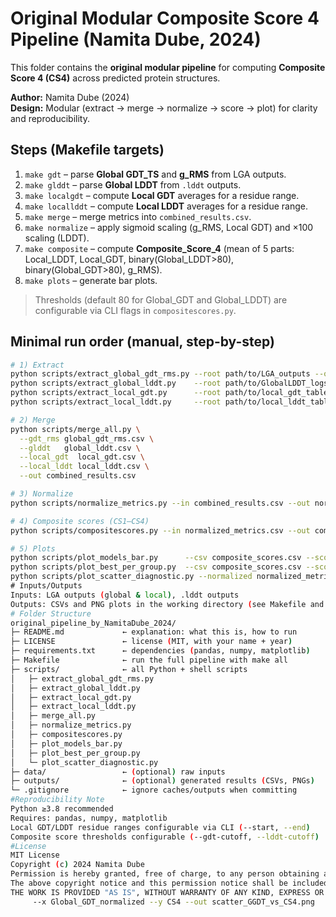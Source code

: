 # Original Modular Composite Score 4 Pipeline (Namita Dube, 2024)

This folder contains the **original modular pipeline** for computing **Composite Score 4 (CS4)** across predicted protein structures.  

**Author:** Namita Dube (2024)  
**Design:** Modular (extract → merge → normalize → score → plot) for clarity and reproducibility.

## Steps (Makefile targets)
1. `make gdt` – parse **Global GDT_TS** and **g_RMS** from LGA outputs.
2. `make glddt` – parse **Global LDDT** from `.lddt` outputs.
3. `make localgdt` – compute **Local GDT** averages for a residue range.
4. `make locallddt` – compute **Local LDDT** averages for a residue range.
5. `make merge` – merge metrics into `combined_results.csv`.
6. `make normalize` – apply sigmoid scaling (g_RMS, Local GDT) and ×100 scaling (LDDT).
7. `make composite` – compute **Composite_Score_4** (mean of 5 parts: Local_LDDT, Local_GDT, binary(Global_LDDT>80), binary(Global_GDT>80), g_RMS).
8. `make plots` – generate bar plots.

> Thresholds (default 80 for Global_GDT and Global_LDDT) are configurable via CLI flags in `compositescores.py`.

## Minimal run order (manual, step-by-step)
```bash
# 1) Extract
python scripts/extract_global_gdt_rms.py --root path/to/LGA_outputs --out global_gdt_rms.csv
python scripts/extract_global_lddt.py    --root path/to/GlobalLDDT_logs --out global_lddt.csv
python scripts/extract_local_gdt.py      --root path/to/local_gdt_tables --out local_gdt.csv --start 23 --end 34
python scripts/extract_local_lddt.py     --root path/to/local_lddt_tables --out local_lddt.csv --start 23 --end 34

# 2) Merge
python scripts/merge_all.py \
  --gdt_rms global_gdt_rms.csv \
  --glddt   global_lddt.csv \
  --local_gdt  local_gdt.csv \
  --local_lddt local_lddt.csv \
  --out combined_results.csv

# 3) Normalize
python scripts/normalize_metrics.py --in combined_results.csv --out normalized_metrics.csv

# 4) Composite scores (CS1–CS4)
python scripts/compositescores.py --in normalized_metrics.csv --out composite_scores.csv --gdt-cutoff 80 --lddt-cutoff 80

# 5) Plots
python scripts/plot_models_bar.py      --csv composite_scores.csv --score CS4 --out models_vs_CS4.png
python scripts/plot_best_per_group.py  --csv composite_scores.csv --score CS4 --out best_per_group_CS4.png
python scripts/plot_scatter_diagnostic.py --normalized normalized_metrics.csv --scores composite_scores.csv \
# Inputs/Outputs
Inputs: LGA outputs (global & local), .lddt outputs
Outputs: CSVs and PNG plots in the working directory (see Makefile and scripts)
# Folder Structure
original_pipeline_by_NamitaDube_2024/
├─ README.md             ← explanation: what this is, how to run
├─ LICENSE               ← license (MIT, with your name + year)
├─ requirements.txt      ← dependencies (pandas, numpy, matplotlib)
├─ Makefile              ← run the full pipeline with make all
├─ scripts/              ← all Python + shell scripts
│   ├─ extract_global_gdt_rms.py
│   ├─ extract_global_lddt.py
│   ├─ extract_local_gdt.py
│   ├─ extract_local_lddt.py
│   ├─ merge_all.py
│   ├─ normalize_metrics.py
│   ├─ compositescores.py
│   ├─ plot_models_bar.py
│   ├─ plot_best_per_group.py
│   └─ plot_scatter_diagnostic.py
├─ data/                 ← (optional) raw inputs
├─ outputs/              ← (optional) generated results (CSVs, PNGs)
└─ .gitignore            ← ignore caches/outputs when committing
#Reproducibility Note
Python ≥3.8 recommended
Requires: pandas, numpy, matplotlib
Local GDT/LDDT residue ranges configurable via CLI (--start, --end)
Composite score thresholds configurable (--gdt-cutoff, --lddt-cutoff)
#License
MIT License
Copyright (c) 2024 Namita Dube
Permission is hereby granted, free of charge, to any person obtaining a copy of this work and associated documentation files (the "Work"), to deal in the Work without restriction, including without limitation the rights to use, copy, modify, merge, publish, distribute, sublicense, and/or sell copies of the Work, and to permit persons to whom the Work is furnished to do so, subject to the following conditions:
The above copyright notice and this permission notice shall be included in all copies or substantial portions of the Work.
THE WORK IS PROVIDED "AS IS", WITHOUT WARRANTY OF ANY KIND, EXPRESS OR IMPLIED, INCLUDING BUT NOT LIMITED TO THE WARRANTIES OF MERCHANTABILITY, FITNESS FOR A PARTICULAR PURPOSE AND NONINFRINGEMENT. IN NO EVENT SHALL THE AUTHORS OR COPYRIGHT HOLDERS BE LIABLE FOR ANY CLAIM, DAMAGES OR OTHER LIABILITY, WHETHER IN AN ACTION OF CONTRACT, TORT OR OTHERWISE, ARISING FROM, OUT OF OR IN CONNECTION WITH THE WORK OR THE USE OR OTHER DEALINGS IN THE WORK.
     --x Global_GDT_normalized --y CS4 --out scatter_GGDT_vs_CS4.png
